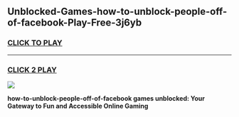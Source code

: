 
## Unblocked-Games-how-to-unblock-people-off-of-facebook-Play-Free-3j6yb
<h3>
<a href="https://premium76.site?title=how-to-unblock-people-off-of-facebook&ref=20M">CLICK TO PLAY</a></h3>
<hr>

<h3>
<a href="https://premium76.site?title=how-to-unblock-people-off-of-facebook&ref=20M">CLICK 2 PLAY</a>
  
</h3>

<a href="https://premium76.site?title=how-to-unblock-people-off-of-facebook&ref=19M"><img src="https://clearcache.store/games.png"></a>


**how-to-unblock-people-off-of-facebook games unblocked: Your Gateway to Fun and Accessible Online Gaming**
